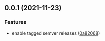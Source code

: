 ## 0.0.1 (2021-11-23)


### Features

* enable tagged semver releases ([0a82068](https://github.com/pascaliske/docker-alpine-curl-jq/commit/0a82068986946674cb16ff6572b5143836d2099d))




